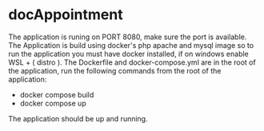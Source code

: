 # docAppointment

The application is runing on PORT 8080, make sure the port is available.
The Application is build using docker's php apache and mysql image so to run the application you must have docker installed, if on windows enable WSL + ( distro ).
The Dockerfile and docker-compose.yml are in the root of the application, run the following commands from the root of the application:

- docker compose build
- docker compose up

The application should be up and running.
